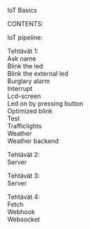 IoT Basics  

CONTENTS:  

  IoT pipeline:  

  Tehtävät 1:  
    Ask name  
    Blink the led  
    Blink the external led  
    Burglary alarm  
    Interrupt  
    Lcd-screen  
    Led on by pressing button  
    Optimized blink  
    Test  
    Trafficlights  
    Weather  
    Weather backend  
    
  Tehtävät 2:  
    Server  
    
  Tehtävät 3:  
    Server  
    
  Tehtävät 4:  
    Fetch  
    Webhook  
    Websocket  
